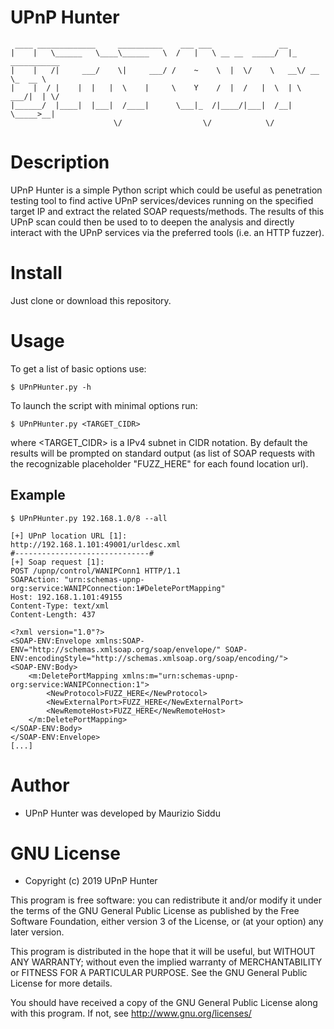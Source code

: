 UPnP Hunter
===================
```
 ____ _____________     __________    ___ ___               __                
|    |   \______   \____\______   \  /   |   \ __ __  _____/  |_  ___________
|    |   /|     ___/    \|     ___/ /    ~    \  |  \/    \   __\/ __ \_  __ \
|    |  / |    |  |   |  \    |     \    Y    /  |  /   |  \  | \  ___/|  | \/
|______/  |____|  |___|  /____|      \___|_  /|____/|___|  /__|  \_____>__|   
                       \/                  \/            \/                 
```

# Description
UPnP Hunter is a simple Python script which could be useful as penetration testing tool 
to find active UPnP services/devices running on the specified target IP and extract the 
related SOAP requests/methods. 
The results of this UPnP scan could then be used to to deepen the analysis and directly 
interact with the UPnP services via the preferred tools (i.e. an HTTP fuzzer).

# Install
Just clone or download this repository.


# Usage
To get a list of basic options use:

    $ UPnPHunter.py -h


To launch the script with minimal options run:

    $ UPnPHunter.py <TARGET_CIDR>

where <TARGET_CIDR> is a IPv4 subnet in CIDR notation. By default the results will be 
prompted on standard output (as list of SOAP requests with the recognizable placeholder 
"FUZZ_HERE" for each found location url).


## Example
    $ UPnPHunter.py 192.168.1.0/8 --all

    [+] UPnP location URL [1]:
    http://192.168.1.101:49001/urldesc.xml
    #------------------------------#
    [+] Soap request [1]:
    POST /upnp/control/WANIPConn1 HTTP/1.1
    SOAPAction: "urn:schemas-upnp-org:service:WANIPConnection:1#DeletePortMapping"
    Host: 192.168.1.101:49155
    Content-Type: text/xml
    Content-Length: 437
        
    <?xml version="1.0"?>
    <SOAP-ENV:Envelope xmlns:SOAP-ENV="http://schemas.xmlsoap.org/soap/envelope/" SOAP-ENV:encodingStyle="http://schemas.xmlsoap.org/soap/encoding/">
    <SOAP-ENV:Body>
        <m:DeletePortMapping xmlns:m="urn:schemas-upnp-org:service:WANIPConnection:1">
            <NewProtocol>FUZZ_HERE</NewProtocol>
            <NewExternalPort>FUZZ_HERE</NewExternalPort>
            <NewRemoteHost>FUZZ_HERE</NewRemoteHost>
        </m:DeletePortMapping>
    </SOAP-ENV:Body>
    </SOAP-ENV:Envelope>
    [...]



# Author
- UPnP Hunter was developed by Maurizio Siddu


# GNU License
- Copyright (c) 2019 UPnP Hunter

This program is free software: you can redistribute it and/or modify
it under the terms of the GNU General Public License as published by
the Free Software Foundation, either version 3 of the License, or
(at your option) any later version.

This program is distributed in the hope that it will be useful,
but WITHOUT ANY WARRANTY; without even the implied warranty of
MERCHANTABILITY or FITNESS FOR A PARTICULAR PURPOSE. See the
GNU General Public License for more details.

You should have received a copy of the GNU General Public License
along with this program.  If not, see <http://www.gnu.org/licenses/>
